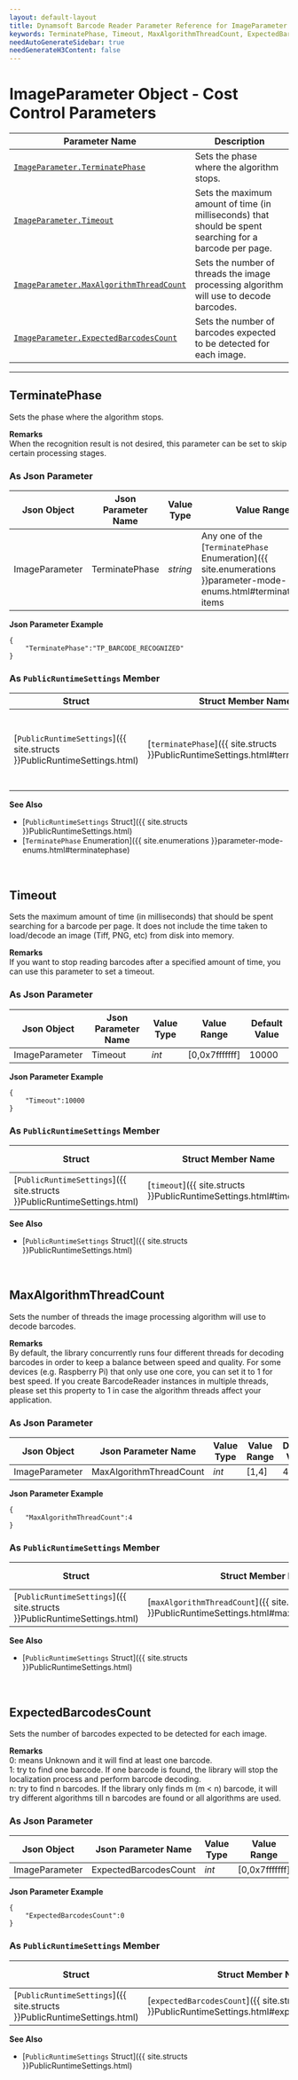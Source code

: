 ```yaml
---
layout: default-layout
title: Dynamsoft Barcode Reader Parameter Reference for ImageParameter Object - Cost Control Parameters
keywords: TerminatePhase, Timeout, MaxAlgorithmThreadCount, ExpectedBarcodesCount, ImageParameter, cost control parameters, parameter reference, parameter
needAutoGenerateSidebar: true
needGenerateH3Content: false
---
```


# ImageParameter Object - Cost Control Parameters

 | Parameter Name | Description |
 | -------------- | ----------- | 
 | [`ImageParameter.TerminatePhase`](#terminatephase) | Sets the phase where the algorithm stops. |
 | [`ImageParameter.Timeout`](#timeout) | Sets the maximum amount of time (in milliseconds) that should be spent searching for a barcode per page. |
 | [`ImageParameter.MaxAlgorithmThreadCount`](#maxalgorithmthreadcount) | Sets the number of threads the image processing algorithm will use to decode barcodes. |
 | [`ImageParameter.ExpectedBarcodesCount`](#expectedbarcodescount) | Sets the number of barcodes expected to be detected for each image. |
 
---

## TerminatePhase
Sets the phase where the algorithm stops.   

**Remarks**   
When the recognition result is not desired, this parameter can be set to skip certain processing stages.    

### As Json Parameter

| Json Object |	Json Parameter Name |	Value Type | Value Range | Default Value |
| ----------- | ------------------- | ---------- | ----------- | ------------- |
| ImageParameter | TerminatePhase | *string* |Any one of the [`TerminatePhase` Enumeration]({{ site.enumerations }}parameter-mode-enums.html#terminatephase) items | "TP_BARCODE_RECOGNIZED" |

**Json Parameter Example**   
```
{
    "TerminatePhase":"TP_BARCODE_RECOGNIZED"
}
```

### As `PublicRuntimeSettings` Member

| Struct |	Struct Member Name |	Value Type | Value Range |  Default Value |
| ------ | ------------------ | ---------- | ----------- | -------------- |
| [`PublicRuntimeSettings`]({{ site.structs }}PublicRuntimeSettings.html) | [`terminatePhase`]({{ site.structs }}PublicRuntimeSettings.html#terminatephase) | [`TerminatePhase`]({{ site.enumerations }}parameter-mode-enums.html#terminatephase) | Any one of the [`TerminatePhase` Enumeration]({{ site.enumerations }}parameter-mode-enums.html#terminatephase) items | `TP_BARCODE_RECOGNIZED` |

**See Also**   
- [`PublicRuntimeSettings` Struct]({{ site.structs }}PublicRuntimeSettings.html)
- [`TerminatePhase` Enumeration]({{ site.enumerations }}parameter-mode-enums.html#terminatephase)




&nbsp;




## Timeout
Sets the maximum amount of time (in milliseconds) that should be spent searching for a barcode per page. It does not include the time taken to load/decode an image (Tiff, PNG, etc) from disk into memory.   

**Remarks**   
If you want to stop reading barcodes after a specified amount of time, you can use this parameter to set a timeout.

### As Json Parameter

| Json Object |	Json Parameter Name |	Value Type | Value Range | Default Value |
| ----------- | ------------------- | ---------- | ----------- | ------------- |
| ImageParameter | Timeout | *int* | [0,0x7fffffff] | 10000 |

**Json Parameter Example**   
```
{
    "Timeout":10000
}
```

### As `PublicRuntimeSettings` Member

| Struct |	Struct Member Name |	Value Type | Value Range |  Default Value |
| ------ | ------------------ | ---------- | ----------- | -------------- |
| [`PublicRuntimeSettings`]({{ site.structs }}PublicRuntimeSettings.html) | [`timeout`]({{ site.structs }}PublicRuntimeSettings.html#timeout) | `int` | [0,0x7fffffff] | 10000 |

**See Also**   
- [`PublicRuntimeSettings` Struct]({{ site.structs }}PublicRuntimeSettings.html)




&nbsp;





## MaxAlgorithmThreadCount
Sets the number of threads the image processing algorithm will use to decode barcodes.   

**Remarks**   
By default, the library concurrently runs four different threads for decoding barcodes in order to keep a balance between speed and quality. For some devices (e.g. Raspberry Pi) that only use one core, you can set it to 1 for best speed. If you create BarcodeReader instances in multiple threads, please set this property to 1 in case the algorithm threads affect your application.


### As Json Parameter

| Json Object |	Json Parameter Name |	Value Type | Value Range | Default Value |
| ----------- | ------------------- | ---------- | ----------- | ------------- |
| ImageParameter | MaxAlgorithmThreadCount | *int* | [1,4] | 4 |

**Json Parameter Example**   
```
{
    "MaxAlgorithmThreadCount":4
}
```

### As `PublicRuntimeSettings` Member

| Struct |	Struct Member Name |	Value Type | Value Range |  Default Value |
| ------ | ------------------ | ---------- | ----------- | -------------- |
| [`PublicRuntimeSettings`]({{ site.structs }}PublicRuntimeSettings.html) | [`maxAlgorithmThreadCount`]({{ site.structs }}PublicRuntimeSettings.html#maxalgorithmthreadcount) | `int` | [1,4] | 4 |

**See Also**   
- [`PublicRuntimeSettings` Struct]({{ site.structs }}PublicRuntimeSettings.html)




&nbsp;




## ExpectedBarcodesCount
Sets the number of barcodes expected to be detected for each image.

**Remarks**   
0: means Unknown and it will find at least one barcode.   
1: try to find one barcode. If one barcode is found, the library will stop the localization process and perform barcode decoding.   
n: try to find n barcodes. If the library only finds m (m < n) barcode, it will try different algorithms till n barcodes are found or all algorithms are used.   


### As Json Parameter

| Json Object |	Json Parameter Name | Value Type | Value Range | Default Value |
| ----------- | ------------------- | ---------- | ----------- | ------------- |
| ImageParameter | ExpectedBarcodesCount | *int* | [0,0x7fffffff] | 0 |

**Json Parameter Example**   
```
{
    "ExpectedBarcodesCount":0
}

```

### As `PublicRuntimeSettings` Member

| Struct |	Struct Member Name |	Value Type | Value Range |  Default Value |
| ------ | ------------------ | ---------- | ----------- | -------------- |
| [`PublicRuntimeSettings`]({{ site.structs }}PublicRuntimeSettings.html) | [`expectedBarcodesCount`]({{ site.structs }}PublicRuntimeSettings.html#expectedbarcodescount) | `int` | [0,0x7fffffff] | 0 |

**See Also**   
- [`PublicRuntimeSettings` Struct]({{ site.structs }}PublicRuntimeSettings.html)

